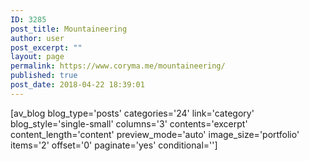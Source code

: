 ```yaml
---
ID: 3285
post_title: Mountaineering
author: user
post_excerpt: ""
layout: page
permalink: https://www.coryma.me/mountaineering/
published: true
post_date: 2018-04-22 18:39:01
---
```

[av_blog blog_type='posts' categories='24' link='category' blog_style='single-small' columns='3' contents='excerpt' content_length='content' preview_mode='auto' image_size='portfolio' items='2' offset='0' paginate='yes' conditional='']
